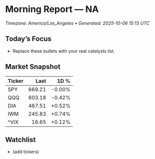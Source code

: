 # Morning Report — NA
_Timezone: America/Los_Angeles • Generated: 2025-10-06 15:13 UTC_

## Today’s Focus
- Replace these bullets with your real catalysts list.

## Market Snapshot
| Ticker | Last | 1D % |
|---|---:|---:|
| SPY | 669.21 | -0.00% |
| QQQ | 603.18 | -0.42% |
| DIA | 467.51 | +0.52% |
| IWM | 245.83 | +0.74% |
| ^VIX | 16.65 | +0.12% |

## Watchlist
- (add tickers)
